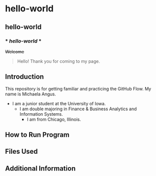 # hello-world
## **hello-world**
### * *hello-world* *
~~Welcome~~
> Hello! Thank you for coming to my page.

## Introduction
This repository is for getting familiar and practicing the GitHub Flow.
My name is Michaela Angus.
- I am a junior student at the University of Iowa.
  - I am double majoring in Finance & Business Analytics and Information Systems.
    - I am from Chicago, Illinois.

## How to Run Program
## Files Used
## Additional Information

